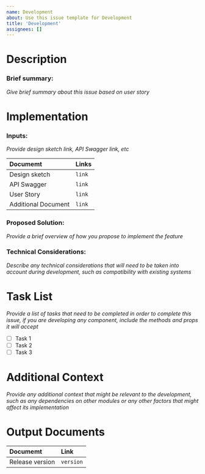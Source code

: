 ```yaml
---
name: Development
about: Use this issue template for Development
title: 'Development'
assignees: []
---
```


# Description

### Brief summary:

_Give brief summary about this issue based on user story_

# Implementation

### Inputs:

_Provide design sketch link, API Swagger link, etc_

| Documemt            | Links  |
| :------------------ | :----- |
| Design sketch       | `link` |
| API Swagger         | `link` |
| User Story          | `link` |
| Additional Document | `link` |

### Proposed Solution:

_Provide a brief overview of how you propose to implement the feature_

### Technical Considerations:

_Describe any technical considerations that will need to be taken into account during development, such as compatibility with existing systems_

# Task List

_Provide a list of tasks that need to be completed in order to complete this issue, if you are developing any component, include the methods and props it will accept_

- [ ] Task 1
- [ ] Task 2
- [ ] Task 3

# Additional Context

_Provide any additional context that might be relevant to the development, such as any dependencies on other modules or any other factors that might affect its implementation_

# Output Documents

| Documemt        | Link      |
| :-------------- | :-------- |
| Release version | `version` |
